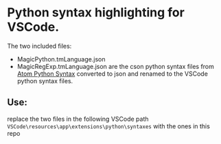 # Python syntax highlighting for VSCode.

The two included files:
- MagicPython.tmLanguage.json
- MagicRegExp.tmLanguage.json
are the cson python syntax files from [Atom Python Syntax](https://github.com/atom/language-python) converted to json and renamed to the VSCode python syntax files.

## Use:

replace the two files in the following VSCode path ``VSCode\resources\app\extensions\python\syntaxes`` with the ones in this repo
